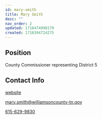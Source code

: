 ```yaml
---
id: mary-smith
title: Mary Smith
desc: ""
nav_order: 2
updated: 1716474998179
created: 1716394724275
---
```


## Position

County Commissioner representing District 5

## Contact Info

[website](https://www.williamsoncounty-tn.gov/directory.aspx?EID=11)

<a href="mailto:mary.smith@williamsoncounty-tn.gov">mary.smith@williamsoncounty-tn.gov</a>

<a href="tel:615-629-9830">615-629-9830</a>
